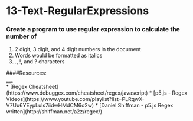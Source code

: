 # 13-Text-RegularExpressions

### Create a program to use regular expression to calculate the number of 
1. 2 digit, 3 digit, and 4 digit numbers in the document
2. Words would be formatted as italics
3. ., !, and ? characters

####Resources:
<p style="font-size: 2px">
<a href="https://youtu.be/c9HbsUSWilw?list=PLRqwX-V7Uu6YEypLuls7iidwHMdCM6o2w">Greedy Algorithms</a><br/>
<a href="https://shiffman.github.io/A2Z-F16/week2-regex/01_regexbasics/">Regex Basics</a>
   </p>      
    * [Regex Cheatsheet](https://www.debuggex.com/cheatsheet/regex/javascript)
  * [p5.js - Regex Videos](https://www.youtube.com/playlist?list=PLRqwX-V7Uu6YEypLuls7iidwHMdCM6o2w)
  * [Daniel Shiffman - p5.js Regex written](http://shiffman.net/a2z/regex/)
                                           

